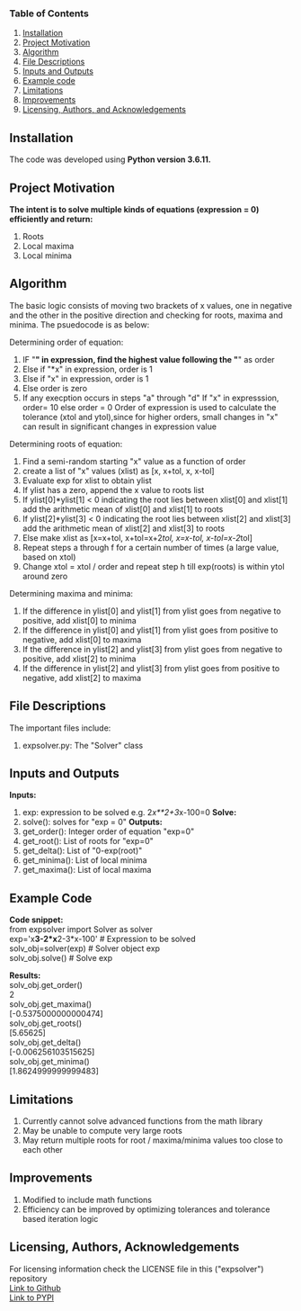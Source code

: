 
### Table of Contents

1. [Installation](#installation)
2. [Project Motivation](#motivation)
3. [Algorithm](#algorithm)
4. [File Descriptions](#files)
5. [Inputs and Outputs](#inputoutput)
6. [Example code](#example)
7. [Limitations](#limitations)
8. [Improvements](#improvements)
9. [Licensing, Authors, and Acknowledgements](#licensing)

## Installation <a name="installation"></a>

The code was developed using <b>Python version 3.6.11.</b><br>

## Project Motivation<a name="motivation"></a>

<b>The intent is to solve multiple kinds of equations (expression = 0) efficiently and return: </b><br>
1. Roots
2. Local maxima
3. Local minima

## Algorithm <a name="algorithm"></a>

The basic logic consists of moving two brackets of x values, one in negative and the other in the
positive direction and checking for roots, maxima and minima. The psuedocode is as below: <br>

Determining order of equation: <br>
1. IF "**" in expression, find the highest value following the "**" as order
2. Else if "*x" in expression, order is 1
3. Else if "x" in expression, order is 1
4. Else order is zero
5. If any execption occurs in steps "a" through "d"
   If "x" in expresssion, order= 10
   else order = 0
Order of expression is used to calculate the tolerance (xtol and ytol),since for higher orders,
small changes in "x" can result in significant changes in expression value

Determining roots of equation: </br>
1. Find a semi-random starting "x" value as a function of order
2. create a list of "x" values (xlist) as [x, x+tol, x, x-tol]
3. Evaluate exp for xlist to obtain ylist
4. If ylist has a zero, append the x value to roots list
5. If ylist[0]*ylist[1] < 0 indicating the root lies between xlist[0] and xlist[1]
   add the arithmetic mean of xlist[0] and xlist[1] to roots
6. If ylist[2]*ylist[3] < 0 indicating the root lies between xlist[2] and xlist[3]
   add the arithmetic mean of xlist[2] and xlist[3] to roots
7. Else make xlist as [x=x+tol, x+tol=x+2*tol, x=x-tol, x-tol=x-2*tol]
8. Repeat steps a through f for a certain number of times (a large value, based on xtol)
9. Change xtol = xtol / order and repeat step h till exp(roots) is within ytol around zero

Determining maxima and minima:</br>
 1. If the difference in ylist[0] and ylist[1] from ylist goes from negative to positive,
    add xlist[0] to minima 
 2. If the difference in ylist[0] and ylist[1] from ylist goes from positive to negative,
    add xlist[0] to maxima 
 3. If the difference in ylist[2] and ylist[3] from ylist goes from negative to positive,
    add xlist[2] to minima 
 4. If the difference in ylist[2] and ylist[3] from ylist goes from positive to negative,
    add xlist[2] to maxima  

## File Descriptions <a name="files"></a>

The important files include: <br>
1. expsolver.py: The "Solver" class

## Inputs and Outputs <a name="inputoutput"></a>

<b>Inputs:</b><br>
1. exp: expression to be solved e.g. 2*x**2+3*x-100=0
<b>Solve:</b><br>
1. solve(): solves for "exp = 0"
<b>Outputs:</b><br>
1. get_order(): Integer order of equation "exp=0"
2. get_root(): List of roots for "exp=0"
3. get_delta(): List of "0-exp(root)"
4. get_minima(): List of local minima
5. get_maxima(): List of local maxima

## Example Code<a name="example"></a>

<b>Code snippet:</b><br> 
from expsolver import Solver as solver <br>
exp='x**3-2*x**2-3*x-100' # Expression to be solved <br>
solv_obj=solver(exp)  # Solver object exp <br>
solv_obj.solve() # Solve exp <br>

<b>Results:</b><br>
solv_obj.get_order() <br>
2 <br>
solv_obj.get_maxima() <br>
[-0.5375000000000474] <br>
solv_obj.get_roots() <br>
[5.65625] <br>
solv_obj.get_delta() <br>
[-0.006256103515625] <br>
solv_obj.get_minima() <br>
[1.8624999999999483] <br>

## Limitations<a name="limitations"></a>
1. Currently cannot solve advanced functions from the math library
2. May be unable to compute very large roots
3. May return multiple roots for root / maxima/minima values too close to each other

## Improvements<a name="improvements"></a>
1. Modified to include math functions
2. Efficiency can be improved by optimizing tolerances and tolerance based iteration logic

## Licensing, Authors, Acknowledgements<a name="licensing"></a>

For licensing information check the LICENSE file in this ("expsolver") repository <br>
[Link to Github](https://github.com/kgraghav/expsolver/)<br>
[Link to PYPI](https://pypi.org/project/expsolver/)<br>


